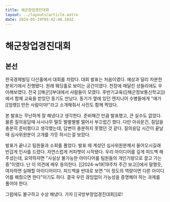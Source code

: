 ```yaml
---
title: 해군창업경진대회
layout: ../layouts/article.astro
date: 2024-05-19T05:42:48.193Z
---
```


# 해군창업경진대회

## 본선

한국경제빌딩 다산홀에서 대회를 치렀다. 대회 발표는 처음이였다. 예상과 달리 차분한 분위기에서 진행됐다. 원래 웨딩홀로 보이는 공간이였다. 천장에 매달린 샹들리에도 우아해보였다. 전국 [[해군]]부대에서 사람들이 모였다. 후반기교육([[해군정보통신학교]])에서 함께 교육을 받았던 동기도 만났다. 동기가 옆에 있던 엔지니어 수병들에게 "얘가 [[엄랭]] 만든 사람이야!"라고 소개해줘서 사진도 함께 찍었다.

본 발표는 무난하게 잘 해냈다고 생각한다. 준비해간 만큼 발표했고, 큰 실수도 없었다. 물론 질의응답때 사시나무 떨듯 벌벌벌벌 떨어서 부끄럽긴 했다. 다만 아쉬운건, 질답을 충분히 준비했다고 생각했는데, 답변이 충분하지 못했던 것 같다. 질의응답 시간이 끝날 때 심사위원분이 고개를 갸웃 하시는걸 보았다.

발표가 끝나고 팀원들과 소회를 풀었다. 발표 때 계셨던 심사위원분께서 들어오시길래 반갑게 인사를 드렸다. 자연스럽게 커피챗이 시작됐다. 우리 아이디어를 깊게 피드백 해주셨는데, 요약하자면 "사실상 불가능한 아이디어를 팀원들의 개인기량으로 끌고 가는 중"이였다. 난 이 의견에 매우 동의한다. [[2024-w19|19주차 주간 보고]]에서 말했듯, 여차하면 실패할 아이디어이다. 피드백을 반대로 보면 "이 정도의 역량이면 다른 아이디어를 해줬으면 한다"이기도 하다. 결국 우린 끊임없이 가능성을 증명해야 하는 과제를 풀어야 한다.

그럼에도 불구하고 수상 해냈다. 가자 [[국방부창업경진대회]]로!
